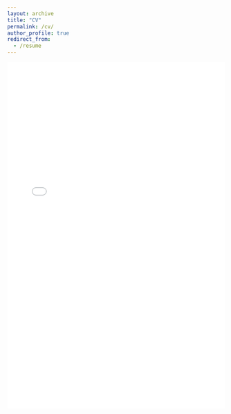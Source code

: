 ```yaml
---
layout: archive
title: "CV"
permalink: /cv/
author_profile: true
redirect_from:
  - /resume
---
```


<iframe src="/files/Resume-SohaibAli.pdf" style="width: 100%; height: 800px;" frameborder="0"></iframe>

<!-- Publications
======
  <ul>{% for post in site.publications reversed %}
    {% include archive-single-cv.html %}
  {% endfor %}</ul>
  
Talks
======
  <ul>{% for post in site.talks reversed %}
    {% include archive-single-talk-cv.html  %}
  {% endfor %}</ul>
  
Teaching
======
  <ul>{% for post in site.teaching reversed %}
    {% include archive-single-cv.html %}
  {% endfor %}</ul> -->
  
<!-- Service and leadership
======
* Currently signed in to 43 different slack teams -->
